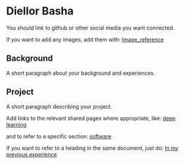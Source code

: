 # Diellor Basha

You should link to github or other social media you want connected.

If you want to add any images, add them with:
[Image_reference](./images/image.jpg)

## Background

A short paragraph about your background and experiences.

## Project

A short paragraph describing your project.

Add links to the relevant shared pages where appropriate, like:
[deep learning](./deep-learning.md)

and to refer to a specific section:
[software](./deep-learning.md/#software-and-tools)

If you want to refer to a heading in the same document, just do:
[In my previous experience](#background)
